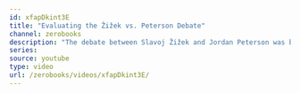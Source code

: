 ```yaml
---
id: xfapDkint3E
title: "Evaluating the Žižek vs. Peterson Debate"
channel: zerobooks
description: "The debate between Slavoj Žižek and Jordan Peterson was billed as the “debate of the century”, but many on the American far left were unimpressed by the prospect of it. This video explores what the outcome of the debate might have been, critiques the criticism of the debate, and provides an excerpt from Eliot Rosenstock’s book “Zizek in the Clinic“."
series:
source: youtube
type: video
url: /zerobooks/videos/xfapDkint3E/
---
```

